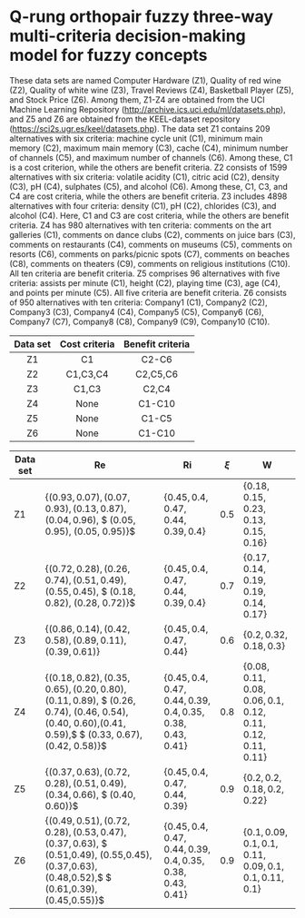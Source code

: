 # Q-rung orthopair fuzzy three-way multi-criteria decision-making model for fuzzy concepts
These data sets are named Computer Hardware (Z1), Quality of red wine (Z2), Quality of white wine (Z3), Travel Reviews (Z4), Basketball Player (Z5), and Stock Price (Z6). Among them, Z1-Z4 are obtained from the UCI Machine Learning Repository (http://archive.ics.uci.edu/ml/datasets.php), and Z5 and Z6 are obtained from the KEEL-dataset repository (https://sci2s.ugr.es/keel/datasets.php). The data set Z1 contains 209 alternatives with six criteria: machine cycle unit (C1), minimum main memory (C2), maximum main memory (C3), cache (C4), minimum number of channels (C5), and maximum number of channels (C6). Among these, C1 is a cost criterion, while the others are benefit criteria. Z2 consists of 1599 alternatives with six criteria: volatile acidity (C1), citric acid (C2), density (C3), pH (C4), sulphates (C5), and alcohol (C6). Among these, C1, C3, and C4 are cost criteria, while the others are benefit criteria. Z3 includes 4898 alternatives with four criteria: density (C1), pH (C2), chlorides (C3), and alcohol (C4). Here, C1 and C3 are cost criteria, while the others are benefit criteria. Z4 has 980 alternatives with ten criteria: comments on the art galleries (C1), comments on dance clubs (C2), comments on juice bars (C3), comments on restaurants (C4), comments on museums (C5), comments on resorts (C6), comments on parks/picnic spots (C7), comments on beaches (C8), comments on theaters (C9), comments on religious institutions (C10). All ten criteria are benefit criteria. Z5 comprises 96 alternatives with five criteria: assists per minute (C1), height (C2), playing time (C3), age (C4), and points per minute (C5). All five criteria are benefit criteria. Z6 consists of 950 alternatives with ten criteria: Company1 (C1), Company2 (C2), Company3 (C3), Company4 (C4), Company5 (C5), Company6 (C6), Company7 (C7), Company8 (C8), Company9 (C9), Company10 (C10).

<div align="center">
  
| Data set | Cost criteria | Benefit criteria |
| :---: | :---: | :---: |
| Z1 | C1 | C2-C6 |
| Z2 | C1,C3,C4 | C2,C5,C6 |
| Z3 | C1,C3 | C2,C4 |
| Z4 | None | C1-C10 |
| Z5 | None | C1-C5 |
| Z6 | None | C1-C10 |

</div>

| Data set | Re | Ri | $\xi$ | W |
|----------|------|------|-------|-----|
| Z1       | $\{(0.93, 0.07), (0.07, 0.93), (0.13, 0.87),(0.04, 0.96),$ $ (0.05, 0.95), (0.05, 0.95)\}$ | $\{0.45,0.4,0.47,0.44,0.39,0.4\}$ | 0.5 | $\{0.18,0.15,0.23,0.13,0.15,0.16\}$ |
| Z2       | $\{(0.72, 0.28), (0.26, 0.74), (0.51, 0.49),(0.55, 0.45),$ $ (0.18, 0.82), (0.28, 0.72)\}$ | $\{0.45,0.4,0.47,0.44,0.39,0.4\}$ | 0.7 | $\{0.17,0.14,0.19,0.19,0.14,0.17\}$ |
| Z3       | $\{(0.86, 0.14), (0.42, 0.58), (0.89, 0.11),(0.39, 0.61)\}$ | $\{0.45,0.4,0.47,0.44\}$ | 0.6 | $\{0.2,0.32,0.18,0.3\}$ |
| Z4       | $\{(0.18, 0.82), (0.35, 0.65), (0.20, 0.80),(0.11, 0.89),$ $ (0.26, 0.74), (0.46, 0.54), (0.40, 0.60),(0.41, 0.59),$ $ (0.33, 0.67), (0.42, 0.58)\}$ | $\{0.45,0.4,0.47,0.44,0.39,$ $0.4,0.35,0.38,0.43,0.41\}$ | 0.8 | $\{0.08,0.11,0.08,0.06,0.1,$ $0.12,0.11,0.12,0.11,0.11\}$ |
| Z5       | $\{(0.37, 0.63), (0.72, 0.28), (0.51, 0.49),(0.34, 0.66),$ $ (0.40, 0.60)\}$ | $\{0.45,0.4,0.47,0.44,0.39\}$ | 0.9 | $\{0.2,0.2,0.18,0.2,0.22\}$ |
| Z6       | $\{(0.49,0.51), (0.72,0.28), (0.53,0.47),(0.37,0.63),$ $ (0.51,0.49), (0.55,0.45), (0.37,0.63),(0.48,0.52),$ $ (0.61,0.39), (0.45,0.55)\}$ | $\{0.45,0.4,0.47,0.44,0.39,$ $0.4,0.35,0.38,0.43,0.41\}$ | 0.9 | $\{0.1,0.09,0.1,0.1,0.11,$ $0.09,0.1,0.1,0.11,0.1\}$ |

